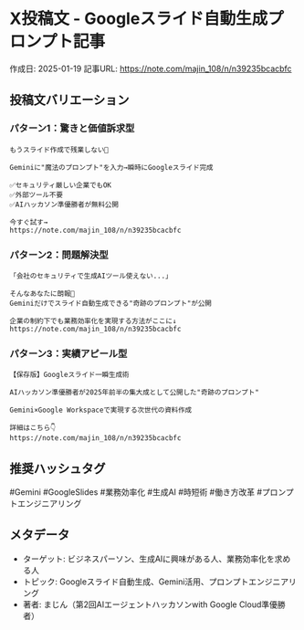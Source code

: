 # X投稿文 - Googleスライド自動生成プロンプト記事
作成日: 2025-01-19
記事URL: https://note.com/majin_108/n/n39235bcacbfc

## 投稿文バリエーション

### パターン1：驚きと価値訴求型
```
もうスライド作成で残業しない🚀

Geminiに"魔法のプロンプト"を入力→瞬時にGoogleスライド完成

✅セキュリティ厳しい企業でもOK
✅外部ツール不要
✅AIハッカソン準優勝者が無料公開

今すぐ試す→
https://note.com/majin_108/n/n39235bcacbfc
```

### パターン2：問題解決型
```
「会社のセキュリティで生成AIツール使えない...」

そんなあなたに朗報📢
Geminiだけでスライド自動生成できる"奇跡のプロンプト"が公開

企業の制約下でも業務効率化を実現する方法がここに↓
https://note.com/majin_108/n/n39235bcacbfc
```

### パターン3：実績アピール型
```
【保存版】Googleスライド一瞬生成術

AIハッカソン準優勝者が2025年前半の集大成として公開した"奇跡のプロンプト"

Gemini×Google Workspaceで実現する次世代の資料作成

詳細はこちら👇
https://note.com/majin_108/n/n39235bcacbfc
```

## 推奨ハッシュタグ
#Gemini #GoogleSlides #業務効率化 #生成AI #時短術 #働き方改革 #プロンプトエンジニアリング

## メタデータ
- ターゲット: ビジネスパーソン、生成AIに興味がある人、業務効率化を求める人
- トピック: Googleスライド自動生成、Gemini活用、プロンプトエンジニアリング
- 著者: まじん（第2回AIエージェントハッカソンwith Google Cloud準優勝者）